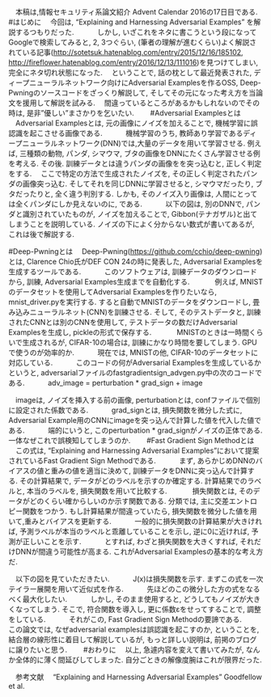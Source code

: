 　本稿は,情報セキュリティ系論文紹介 Advent Calendar 2016の17日目である.　　
#はじめに
　今回は, “Explaining and Harnessing Adversarial Examples” を解説するつもりだった.　　
　しかし, いざこれをネタに書こうという段になってGoogleで検索してみると, 2, 3つぐらい, (筆者の理解が進むくらい)よく解説されている記事(http://sotetsuk.hatenablog.com/entry/2015/12/16/185102, http://fireflower.hatenablog.com/entry/2016/12/13/111016)を見つけてしまい, 完全にネタ切れ状態になった. 
　ということで, 話の枕として最近発表された, ディープニューラルネットワーク向けにAdversarial Examplesを作るOSS, Deep-Pwningのソースコードをざっくり解説して, そしてその元になった考え方を当論文を援用して解説を試みる.
　間違っているところがあるかもしれないのでその時は, 是非”優しい”まさかりを乞いたい.　　
#Adversarial Examplesとは
　Adversarial Examplesとは, 元の画像にノイズを加えることで, 機械学習に誤認識を起こさせる画像である.　　
　機械学習のうち, 教師あり学習であるディープニューラルネットワーク(DNN)では,大量のデータを用いて学習させる.  例えば, 三種類の動物, パンダ, シマウマ, ブタの画像をDNNにたくさん学習させる例を考える. その後. 訓練データとは違うパンダの画像をを突っ込むと, 正しく判定をする. 
　ここで特定の方法で生成されたノイズを, その正しく判定されたパンダの画像突っ込む. そしてそれを同じDNNに学習させると, シマウマだったり, ブタだったりと, 全く違う判別する. しかも, そのノイズ入り画像は, 人間にとっては全くパンダにしか見えないのに, である.　　
　以下の図は, 別のDNNで, パンダと識別されていたものが, ノイズを加えることで, Gibbon(テナガザル)と出てしまうことを説明している. ノイズの下によく分からない数式が書いてあるが, これは後で解説する.　　
　

#Deep-Pwningとは
　Deep-Pwning(https://github.com/cchio/deep-pwning)とは, Clarence Chio氏がDEF CON 24の時に発表した, Adversarial Examplesを生成するツールである.　　
　このソフトウェアは, 訓練データのダウンロードから, 訓練, Adversarial Examples生成までを自動化する. 　　
　例えば, MNISTのデータセットを使用してAdversarial Examplesを作りたいなら,  mnist_driver.pyを実行する. すると自動でMNISTのデータをダウンロードし, 畳み込みニューラルネット(CNN)を訓練させる. そして, そのテストデータと, 訓練されたCNNとは別のCNNを使用して, テストデータの数だけAdversarial Examplesを生成し, pickleの形式で保存する. 　　
　MNISTのときは一時間くらいで生成されるが, CIFAR-10の場合は, 訓練にかなり時間を要してしまう. GPUで使うのが効率的か.　　
　現在では, MNISTの他, CIFAR-10のデータセットに対応している.　　
　このコードの何がAdversarial Examplesを生成しているかというと, adversarialファイルのfastgradientsign_advgen.py中の次のコードである.　　
　adv_image = perturbation * grad_sign + image

　imageは, ノイズを挿入する前の画像, perturbationとは, confファイルで個別に設定された係数である.　　
　grad_signとは, 損失関数を微分した式に, Adversarial Example用のCNNにimageを突っ込んで計算した値を代入した値である.　　
　端的にいうと, このperturbation * grad_signがノイズの正体である. 一体なぜこれで誤検知してしまうのか.　　
#Fast Gradient Sign Methodとは
　この式は, “Explaining and Harnessing Adversarial Examples”において提案されているFast Gradient Sign Methodである.　　 
　まず, あらかじめDNNのバイアスの値と重みの値を適当に決めて, 訓練データをDNNに突っ込んで計算する. その計算結果で, データがどのラベルを示すのか確定する. 計算結果でのラベルと, 本当のラベルを, 損失関数を用いて比較する. 　　
　損失関数とは, そのデータがどのくらい確からしいのか示す関数である. 分類では, 主に交差エントロピー関数をつかう. もし計算結果が間違っていたら, 損失関数を微分した値を用いて,重みとバイアスを更新する.　　
　一般的に損失関数の計算結果が大きければ, 予測ラベルが本当のラベルと乖離していることを示し, 逆に0に近ければ, 予測が正しいことを示す.　　
　とすれば, わざと損失関数を大きくすれば, それだけDNNが間違う可能性が高まる. これがAdversarial Examplesの基本的な考え方だ.　　 

　以下の図を見ていただきたい.　　
　J(x)は損失関数を示す. まずこの式を一次テイラー展開を用いて近似式を作る.　　 
　先ほどのこの微分した方の式をなるべく最大化したい.　　 
　しかし, そのまま使用すると, どうしてもノイズが大きくなってしまう. そこで, 符合関数を導入し, 更に係数εをせってすることで, 調整をしている.　　
　それがこの, Fast Gradient Sign Methodの要諦である.　　
　この論文では, なぜadversarial examplesは誤認識を起こすのか, ということを, 結合層の線形性に着目して解説しているが, もっと詳しい説明は, 前掲のブログに譲りたいと思う.　　
#おわりに
　以上, 急遽内容を変えて書いてみたが, なんか全体的に薄く間延びしてしまった. 自分ごときの解像度腕はこれが限界だった.　　 

　参考文献
　“Explaining and Harnessing Adversarial Examples” Goodfellow et al.

